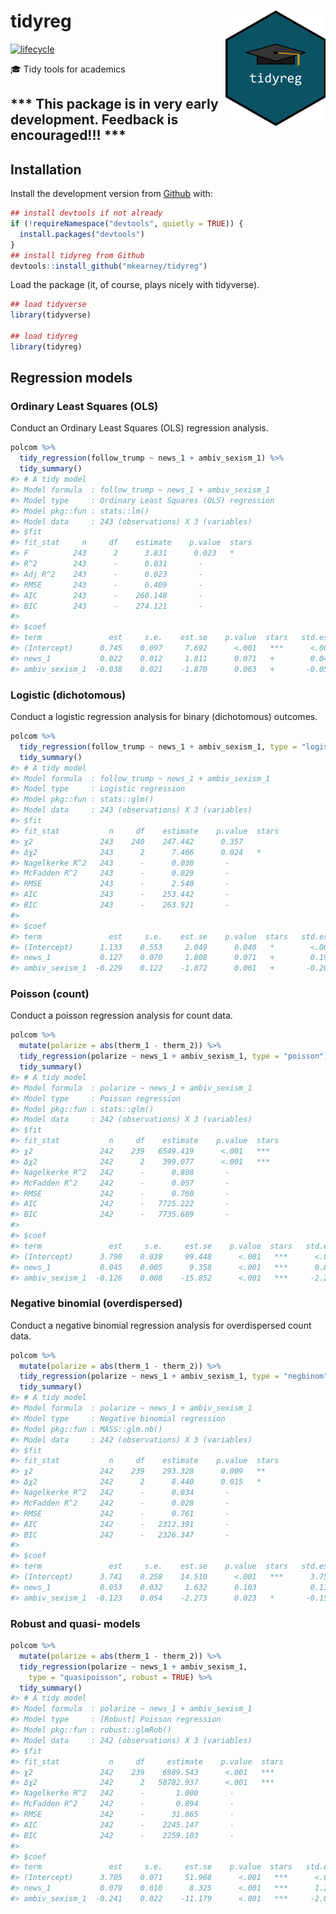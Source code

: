 
<!-- README.md is generated from README.Rmd. Please edit that file -->

# tidyreg <img src="man/figures/logo.png" width="160px" align="right" />

[![lifecycle](https://img.shields.io/badge/lifecycle-experimental-orange.svg)](https://www.tidyverse.org/lifecycle/#experimental)

🎓 Tidy tools for
academics

## \*\*\* This package is in very early development. Feedback is encouraged\!\!\! \*\*\*

## Installation

<!-- You can install the released version of tidyreg from [CRAN](https://CRAN.R-project.org) with:

``` r
install.packages("tidyreg")
```
-->

Install the development version from
[Github](https://github.com/mkearney/tidyreg) with:

``` r
## install devtools if not already
if (!requireNamespace("devtools", quietly = TRUE)) {
  install.packages("devtools")
}
## install tidyreg from Github
devtools::install_github("mkearney/tidyreg")
```

Load the package (it, of course, plays nicely with tidyverse).

``` r
## load tidyverse
library(tidyverse)

## load tidyreg
library(tidyreg)
```

## Regression models

### Ordinary Least Squares (OLS)

Conduct an Ordinary Least Squares (OLS) regression analysis.

``` r
polcom %>%
  tidy_regression(follow_trump ~ news_1 + ambiv_sexism_1) %>%
  tidy_summary()
#> # A tidy model
#> Model formula  : follow_trump ~ news_1 + ambiv_sexism_1
#> Model type     : Ordinary Least Squares (OLS) regression
#> Model pkg::fun : stats::lm()
#> Model data     : 243 (observations) X 3 (variables)
#> $fit
#> fit_stat     n     df    estimate    p.value  stars
#> F          243      2      3.831      0.023   *
#> R^2        243      -      0.031       -         
#> Adj R^2    243      -      0.023       -         
#> RMSE       243      -      0.409       -         
#> AIC        243      -    260.148       -         
#> BIC        243      -    274.121       -         
#> 
#> $coef
#> term               est     s.e.    est.se    p.value  stars   std.est
#> (Intercept)      0.745    0.097     7.692      <.001   ***      <.001
#> news_1           0.022    0.012     1.811      0.071   +        0.048
#> ambiv_sexism_1  -0.038    0.021    -1.870      0.063   +       -0.050
```

### Logistic (dichotomous)

Conduct a logistic regression analysis for binary (dichotomous)
outcomes.

``` r
polcom %>%
  tidy_regression(follow_trump ~ news_1 + ambiv_sexism_1, type = "logistic") %>%
  tidy_summary()
#> # A tidy model
#> Model formula  : follow_trump ~ news_1 + ambiv_sexism_1
#> Model type     : Logistic regression
#> Model pkg::fun : stats::glm()
#> Model data     : 243 (observations) X 3 (variables)
#> $fit
#> fit_stat           n     df    estimate    p.value  stars
#> χ2               243    240    247.442      0.357      
#> Δχ2              243      2      7.466      0.024   *
#> Nagelkerke R^2   243      -      0.030       -         
#> McFadden R^2     243      -      0.029       -         
#> RMSE             243      -      2.540       -         
#> AIC              243      -    253.442       -         
#> BIC              243      -    263.921       -         
#> 
#> $coef
#> term               est     s.e.    est.se    p.value  stars   std.est
#> (Intercept)      1.133    0.553     2.049      0.040   *        <.001
#> news_1           0.127    0.070     1.808      0.071   +        0.195
#> ambiv_sexism_1  -0.229    0.122    -1.872      0.061   +       -0.201
```

### Poisson (count)

Conduct a poisson regression analysis for count data.

``` r
polcom %>%
  mutate(polarize = abs(therm_1 - therm_2)) %>%
  tidy_regression(polarize ~ news_1 + ambiv_sexism_1, type = "poisson") %>%
  tidy_summary()
#> # A tidy model
#> Model formula  : polarize ~ news_1 + ambiv_sexism_1
#> Model type     : Poisson regression
#> Model pkg::fun : stats::glm()
#> Model data     : 242 (observations) X 3 (variables)
#> $fit
#> fit_stat           n     df    estimate    p.value  stars
#> χ2               242    239   6549.419      <.001   ***
#> Δχ2              242      2    399.077      <.001   ***
#> Nagelkerke R^2   242      -      0.808       -         
#> McFadden R^2     242      -      0.057       -         
#> RMSE             242      -      0.760       -         
#> AIC              242      -   7725.222       -         
#> BIC              242      -   7735.689       -         
#> 
#> $coef
#> term               est     s.e.     est.se    p.value  stars   std.est
#> (Intercept)      3.798    0.038     99.448      <.001   ***      <.001
#> news_1           0.045    0.005      9.358      <.001   ***      0.881
#> ambiv_sexism_1  -0.126    0.008    -15.852      <.001   ***     -2.230
```

### Negative binomial (overdispersed)

Conduct a negative binomial regression analysis for overdispersed count
data.

``` r
polcom %>%
  mutate(polarize = abs(therm_1 - therm_2)) %>%
  tidy_regression(polarize ~ news_1 + ambiv_sexism_1, type = "negbinom") %>%
  tidy_summary()
#> # A tidy model
#> Model formula  : polarize ~ news_1 + ambiv_sexism_1
#> Model type     : Negative binomial regression
#> Model pkg::fun : MASS::glm.nb()
#> Model data     : 242 (observations) X 3 (variables)
#> $fit
#> fit_stat           n     df    estimate    p.value  stars
#> χ2               242    239    293.328      0.009   **
#> Δχ2              242      2      8.440      0.015   *
#> Nagelkerke R^2   242      -      0.034       -         
#> McFadden R^2     242      -      0.028       -         
#> RMSE             242      -      0.761       -         
#> AIC              242      -   2312.391       -         
#> BIC              242      -   2326.347       -         
#> 
#> $coef
#> term               est     s.e.    est.se    p.value  stars   std.est
#> (Intercept)      3.741    0.258    14.510      <.001   ***      3.752
#> news_1           0.053    0.032     1.632      0.103            0.113
#> ambiv_sexism_1  -0.123    0.054    -2.273      0.023   *       -0.158
```

### Robust and quasi- models

``` r
polcom %>%
  mutate(polarize = abs(therm_1 - therm_2)) %>%
  tidy_regression(polarize ~ news_1 + ambiv_sexism_1, 
    type = "quasipoisson", robust = TRUE) %>%
  tidy_summary()
#> # A tidy model
#> Model formula  : polarize ~ news_1 + ambiv_sexism_1
#> Model type     : [Robust] Poisson regression
#> Model pkg::fun : robust::glmRob()
#> Model data     : 242 (observations) X 3 (variables)
#> $fit
#> fit_stat           n     df     estimate    p.value  stars
#> χ2               242    239    6989.543      <.001   ***
#> Δχ2              242      2   58782.937      <.001   ***
#> Nagelkerke R^2   242      -       1.000       -         
#> McFadden R^2     242      -       0.894       -         
#> RMSE             242      -      31.865       -         
#> AIC              242      -    2245.147       -         
#> BIC              242      -    2259.103       -         
#> 
#> $coef
#> term               est     s.e.     est.se    p.value  stars   std.est
#> (Intercept)      3.705    0.071     51.968      <.001   ***      <.001
#> news_1           0.079    0.010      8.325      <.001   ***      1.279
#> ambiv_sexism_1  -0.241    0.022    -11.179      <.001   ***     -2.086
```
